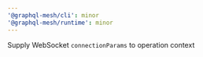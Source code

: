 ```yaml
---
'@graphql-mesh/cli': minor
'@graphql-mesh/runtime': minor
---
```


Supply WebSocket `connectionParams` to operation context
